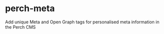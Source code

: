 # perch-meta
Add unique Meta and Open Graph tags for personalised meta information in the Perch CMS
